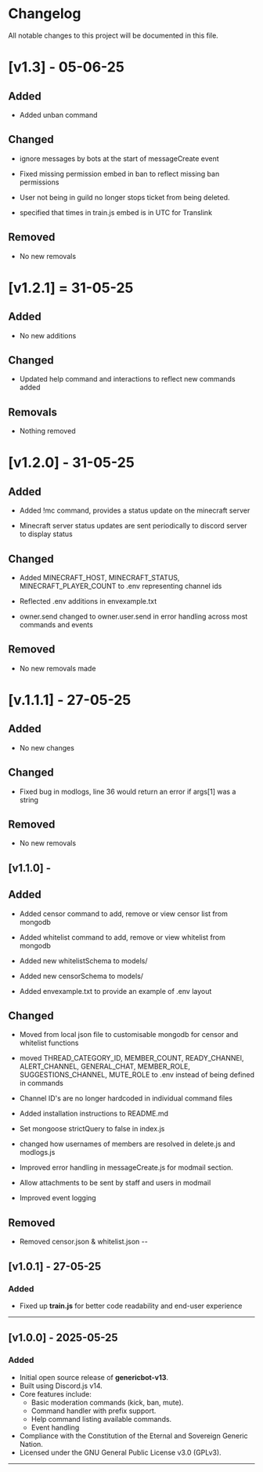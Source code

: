 # Changelog

All notable changes to this project will be documented in this file.
# [v1.3] - 05-06-25

## Added

- Added unban command

## Changed

- ignore messages by bots at the start of messageCreate event

- Fixed missing permission embed in ban to reflect missing ban permissions

- User not being in guild no longer stops ticket from being deleted.

- specified that times in train.js embed is in UTC for Translink

## Removed

- No new removals
# [v1.2.1] = 31-05-25
## Added

- No new additions

## Changed

- Updated help command and interactions to reflect new commands added

## Removals

- Nothing removed

# [v1.2.0] - 31-05-25

## Added

- Added !mc command, provides a status update on the minecraft server

- Minecraft server status updates are sent periodically to discord server to display status

## Changed

- Added MINECRAFT_HOST, MINECRAFT_STATUS, MINECRAFT_PLAYER_COUNT to .env representing channel ids

- Reflected .env additions in envexample.txt

- owner.send changed to owner.user.send in error handling across most commands and events

## Removed

- No new removals made

# [v.1.1.1] - 27-05-25

## Added 

- No new changes

## Changed

- Fixed bug in modlogs, line 36 would return an error if args[1] was a string

## Removed

- No new removals

## [v1.1.0] - 

## Added

- Added censor command to add, remove or view censor list from mongodb

- Added whitelist command to add, remove or view whitelist from mongodb

- Added new whitelistSchema to models/

- Added new censorSchema to models/

- Added envexample.txt to provide an example of .env layout

## Changed

- Moved from local json file to customisable mongodb for censor and whitelist functions

- moved THREAD_CATEGORY_ID, MEMBER_COUNT, READY_CHANNEl, ALERT_CHANNEL, GENERAL_CHAT, MEMBER_ROLE, SUGGESTIONS_CHANNEL, MUTE_ROLE to .env instead of being defined in commands

- Channel ID's are no longer hardcoded in individual command files

- Added installation instructions to README.md

- Set mongoose strictQuery to false in index.js

- changed how usernames of members are resolved in delete.js and modlogs.js

- Improved error handling in messageCreate.js for modmail section. 

- Allow attachments to be sent by staff and users in modmail

-  Improved event logging
## Removed
- Removed censor.json & whitelist.json
--

## [v1.0.1] - 27-05-25

### Added

- Fixed up **train.js** for better code readability and end-user experience

---

## [v1.0.0] - 2025-05-25

### Added
- Initial open source release of **genericbot-v13**.
- Built using Discord.js v14.
- Core features include:
  - Basic moderation commands (kick, ban, mute).
  - Command handler with prefix support.
  - Help command listing available commands.
  - Event handling
- Compliance with the Constitution of the Eternal and Sovereign Generic Nation.
- Licensed under the GNU General Public License v3.0 (GPLv3).

---
